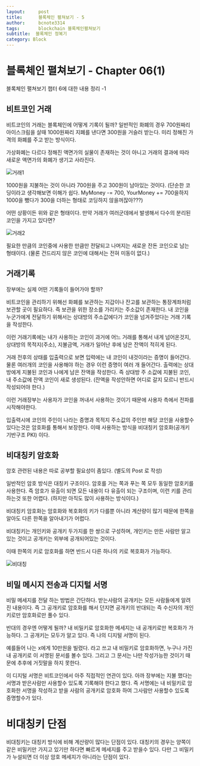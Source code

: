 ```yaml
---
layout:     post
title:      블록체인 펼쳐보기 - 5
author:     bcnote3314
tags: 		blockchain 블록체인펼쳐보기
subtitle:  블록체인 정복기	
category: Block
---
```


# 블록체인 펼쳐보기 - Chapter 06(1)

블록체인 펼쳐보기 챕터 6에 대한 내용 정리 -1

## 비트코인 거래

비트코인의 거래는 블록체인에 어떻게 기록이 될까?
일반적인 화폐의 경우 700원짜리 아이스크림을 살때 1000원짜리 지폐를 낸다면 300원을 거슬러 받는다.
미리 정해진 가격의 화폐를 주고 받는 방식이다.

가상화폐는 다르다 정해진 액면가의 실물이 존재하는 것이 아니고 거래의 결과에 따라 새로운 액면가의 화폐가 생기고 사라진다. 

![거래1](http://drive.google.com/uc?export=view&id=1rxWt2r8Vqmuk8TWYaBQGTqXAW3KP_M0I)


1000원을 지불하는 것이 아니라 700원을 주고 300원이 남아있는 것이다.
(단순한 코딩이라고 생각해보면 이해가 쉽다. MyMoney -= 700, YourMoney += 700을하지 1000을 뺐다가 300을 더하는 형태로 코딩하지 않을꺼잖아???)

어떤 상황이든 위와 같은 형태이다. 만약 거래가 여러군데에서 발생해서 다수의 분리된 코인을 가지고 있다면?

![거래2](http://drive.google.com/uc?export=view&id=1rNIEu9pmqqZM3zVXKzNKgOKU7gM8Lbyx)

필요한 만큼의 코인중에 사용한 만큼만 전달되고 나머지는 새로운 잔돈 코인으로 남는 형태이다. (물론 건드리지 않은 코인에 대해서는 전혀 미동이 없다.)


## 거래기록

장부에는 실제 어떤 기록들이 들어가야 할까?

비트코인을 관리하기 위해선 화폐를 보관하는 지갑이나 잔고를 보관하는 통장계좌처럼 보관할 곳이 필요하다. 즉 보관을 위한 장소를 가리키는 주소값이 존재한다.
내 코인을 누군가에게 전달하기 위해서는 상대방의 주소값에다가 코인을 넘겨주었다는 거래 기록을 작성한다.

이런 거래기록에는 내가 사용하는 코인이 과거에 어느 거래를 통해서 내게 넘어온것지, 상대방의 목적지(주소), 지불금액, 거래가 일어난 후에 남은 잔액이 적히게 된다.

거래 전후의 상태를 입출력으로 보면 입력에는 내 코인이 내것이라는 증명이 들어간다. 물론 여러개의 코인을 사용해야 하는 경우 이런 증명이 여러 개 들어간다.
출력에는 상대방에게 지불된 코인과 나에게 남은 잔액을 작성한다.
즉 상대방 주 소값에 지불된 코인, 내 주소값에 잔액 코인이 새로 생성된다. (잔액을 작성안하면 어디로 갈지 모르니 반드시 작성되어야 한다.)

이런 거래장부는 사용자가 코인을 꺼내서 사용하는 것이기 때문에 사용자 측에서 전파를 시작해야한다.

입출력시에 코인의 주인이 나라는 증명과 목적지 주소값의 주인만 해당 코인을 사용할수 있다는것은 암호화를 통해서 보장한다.
이때 사용하는 방식을 비대칭키 암호화(공개키 기반구조 PKI) 이다.

## 비대칭키 암호화

암호 관련된 내용은 따로 공부할 필요성이 좀있다. (별도의 Post 로 작성)

일반적인 암호 방식은 대칭키 구조이다. 
암호를 거는 쪽과 푸는 쪽 모두 동일한 암호키를 사용한다. 즉 암호가 유출이 되면 모든 내용이 다 유출이 되는 구조이며, 이런 키를 관리하는것 또한 어렵다. (하지만 아직도 많이 사용하는 방식이다.)

비대칭키 암호화는 암호화와 복호화의 키가 다를뿐 아니라 계산량이 많기 때문에 한쪽을 알아도 다른 한쪽을 알아내기가 어렵다.

비대칭키는 개인키와 공개키 두가지를 한 쌍으로 구성하며, 개인키는 만든 사람만 알고 있는 것이고 공개키는 외부에 공개되어있는 것이다.

이때 한쪽의 키로 암호화를 하면 반드시 다른 하나의 키로 복호화가 가능하다.

![비대칭](http://drive.google.com/uc?export=view&id=1IwGUTcWJnwjxAedWfuIWwruTHs0Sqkb3)

## 비밀 메시지 전송과 디지털 서명

비밀 메세지를 전달 하는 방법은 간단하다.
받는사람의 공개키는 모든 사람들에게 알려진 내용이다. 즉 그 공개키로 암호화를 해서 던지면 공개키의 반대되는 즉 수신자의 개인키로만 암호화로만 풀수 있다.

반대의 경우엔 어떻게 될까?
내 비밀키로 암호화한 메세지는 내 공개키로만 복호화가 가능하다. 그 공개키는 모두가 알고 있다. 즉 나의 디지털 서명이 된다. 

예를들어 나는 x에게 10만원을 빌렸다. 라고 쓰고 내 비밀키로 암호화하면, 누구나 가진 내 공개키로 이 서명된 문서를 볼수 있다. 그리고 그 문서는 나만 작성가능한 것이기 때문에 추후에 거짓말을 하지 못한다.

이 디지털 서명은 비트코인에서 아주 직접적인 연관이 있다. 아까 장부에는 지불 했다는 서명과 받은사람만 사용할수 있도록 기록해야 한다고 했다.
즉 서명에는 내 비밀키로 암호화한 서명을 작성하고 받을 사람의 공개키로 암호화 하여 그사람만 사용할수 있도록 증명할수가 있다.


# 비대칭키 단점

비대칭키는 대칭키 방식에 비해 계산량이 많다는 단점이 있다.
대칭키의 경우는 양쪽이 같은 비밀키만 가지고 있기만 하다면 빠르게 메세지를 주고 받을수 있다. 다만 그 비밀키가 누설되면 더 이상 암호 메세지가 아니라는 단점이 있다.


